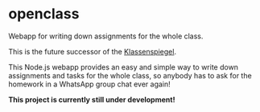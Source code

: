 # openclass
Webapp for writing down assignments for the whole class.

This is the future successor of the [Klassenspiegel](https://github.com/Lezurex/Klassenspiegel).

This Node.js webapp provides an easy and simple way to write down assignments and tasks for the whole class, so anybody has to ask for the homework in a WhatsApp group chat ever again!

**This project is currently still under development!**
